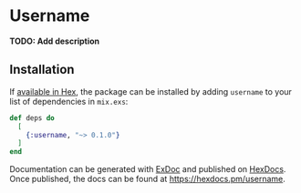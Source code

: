 # Username

**TODO: Add description**

## Installation

If [available in Hex](https://hex.pm/docs/publish), the package can be installed
by adding `username` to your list of dependencies in `mix.exs`:

```elixir
def deps do
  [
    {:username, "~> 0.1.0"}
  ]
end
```

Documentation can be generated with [ExDoc](https://github.com/elixir-lang/ex_doc)
and published on [HexDocs](https://hexdocs.pm). Once published, the docs can
be found at <https://hexdocs.pm/username>.

